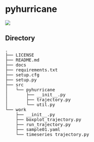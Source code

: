 # pyhurricane

<p style="display: inline">
  <img src="https://img.shields.io/badge/-Python-F2C63C.svg?logo=python&style=for-the-badge">
</p>

## Directory
<pre>
.
├── LICENSE
├── README.md
├── docs
├── requirements.txt
├── setup.cfg
├── setup.py
├── src
│   └── pyhurricane
│       ├── __init__.py
│       ├── trajectory.py
│       └── util.py
└── work
    ├── __init__.py
    ├── boxplot_trajectory.py
    ├── run_trajectory.py
    ├── sample01.yaml
    └── timeseries_trajectory.py
</pre>